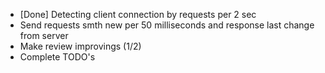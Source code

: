 * [Done] Detecting client connection by requests per 2 sec 
* Send requests smth new per 50 milliseconds and response last change from server
* Make review improvings (1/2)
* Complete TODO's
